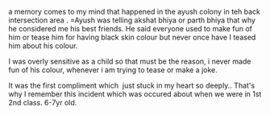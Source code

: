 a memory comes to my mind that happened in the ayush colony in teh back intersection area . =Ayush was telling akshat bhiya or parth bhiya that why he considered me his best friends. He said everyone used to make fun of him or tease him for having black skin colour but never once have I teased him about his colour.

I was overly sensitive as a child so that must be the reason, i never made fun of his colour, whenever i am trying to tease or make a joke.

It was the first compliment which  just stuck in my heart so deeply.. That's why I remember this incident which was occured about when we were in 1st 2nd class. 6-7yr old.